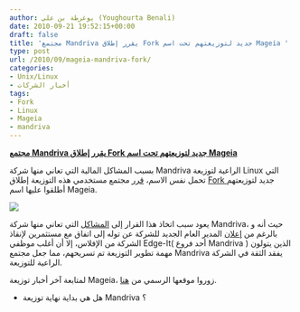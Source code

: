 ```yaml
---
author: يوغرطة بن علي (Youghourta Benali)
date: 2010-09-21 19:52:15+00:00
draft: false
title: 'مجتمع Mandriva يقرر إطلاق Fork جديد لتوزيعتهم تحت اسم Mageia '
type: post
url: /2010/09/mageia-mandriva-fork/
categories:
- Unix/Linux
- أخبار الشركات
tags:
- Fork
- Linux
- Mageia
- mandriva
---
```


**[مجتمع Mandriva يقرر إطلاق Fork جديد لتوزيعتهم تحت اسم Mageia](https://www.it-scoop.com/2010/09/mageia-mandriva-fork/)**




بسبب المشاكل المالية التي تعاني منها شركة Mandriva الراعية لتوزيعة Linux التي تحمل نفس الاسم، [قرر](http://www.mageia.org/) مجتمع مستخدمي هذه التوزيعة إطلاق [Fork ](http://en.wikipedia.org/wiki/Fork_(software_development)) جديد لتوزيعتهم أطلقوا عليها اسم Mageia.




[![](https://www.it-scoop.com/wp-content/uploads/2010/06/mandriva-Tux.jpg)
](https://www.it-scoop.com/2010/09/mageia-mandriva-fork/)


يعود سبب اتخاذ هذا القرار إلى [المشاكل](https://www.it-scoop.com/2010/05/mandriva-for-sale/) التي تعاني منها شركة Mandriva، حيث أنه و بالرغم من [إعلان](https://www.it-scoop.com/2010/06/mandriva-saved-by-new-investors/) المدير العام الجديد للشركة عن توله إلى اتفاق مع مستثمرين لإنقاذ الشركة من الإفلاس، إلا أن أغلب موظفي Edge-It( أحد فروع Mandriva ) الذين يتولون مهمة تطوير التوزيعة تم تسريحهم، مما جعل مجتمع Mandriva يفقد الثقة في الشركة الراعية للتوزيعة.

لمتابعة آخر أخبار توزيعة Mageia، زوروا موقعها الرسمي من [هنا](http://www.mageia.org/).

- هل هي بداية نهاية توزيعة Mandriva ؟
